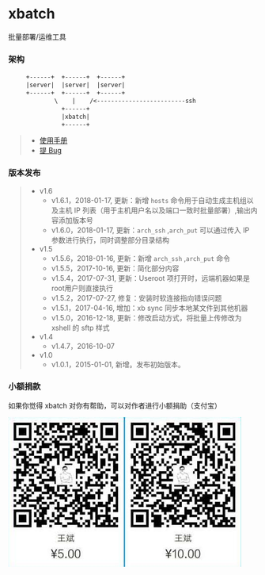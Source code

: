 # xbatch

批量部署/运维工具

### 架构

```
     +------+  +------+  +------+
     |server|  |server|  |server|
     +------+  +------+  +------+
             \    |    /<-------------------------ssh
               +------+
               |xbatch|
               +------+
```
> * [使用手册](https://github.com/BillWang139967/xbatch/wiki)
> * [提 Bug](https://github.com/BillWang139967/xbatch/issues/new)

### 版本发布
> * v1.6
>   * v1.6.1，2018-01-17, 更新：新增 `hosts` 命令用于自动生成主机组以及主机 IP 列表（用于主机用户名以及端口一致时批量部署）,输出内容添加版本号
>   * v1.6.0，2018-01-17, 更新：`arch_ssh` ,`arch_put` 可以通过传入 IP 参数进行执行，同时调整部分目录结构
> * v1.5
>   * v1.5.6，2018-01-16, 更新：新增 `arch_ssh` ,`arch_put` 命令
>   * v1.5.5，2017-10-16, 更新：简化部分内容
>   * v1.5.4，2017-07-31, 更新：Useroot 项打开时，远端机器如果是root用户则直接执行
>   * v1.5.2，2017-07-27, 修复：安装时软连接指向错误问题
>   * v1.5.1，2017-04-16, 增加：xb sync 同步本地某文件到其他机器
>   * v1.5.0，2016-12-18, 更新：修改启动方式，将批量上传修改为 xshell 的 sftp 样式
> * v1.4
>   * v1.4.7，2016-10-07
> * v1.0
>   * v1.0.1，2015-01-01, 新增。发布初始版本。

### 小额捐款

如果你觉得 xbatch 对你有帮助，可以对作者进行小额捐助（支付宝）

![Screenshot](images/5.jpg)
